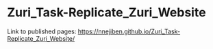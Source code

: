 # Zuri_Task-Replicate_Zuri_Website

Link to published pages: https://nnejiben.github.io/Zuri_Task-Replicate_Zuri_Website/
